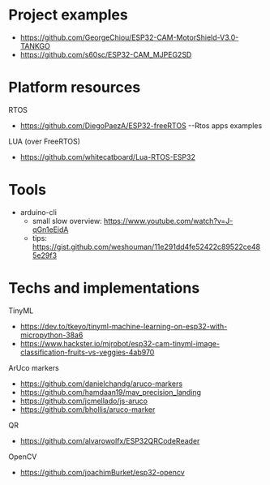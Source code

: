 # Project examples

- https://github.com/GeorgeChiou/ESP32-CAM-MotorShield-V3.0-TANKGO
- https://github.com/s60sc/ESP32-CAM_MJPEG2SD

# Platform resources

RTOS 
- https://github.com/DiegoPaezA/ESP32-freeRTOS --Rtos apps examples

LUA (over FreeRTOS)
- https://github.com/whitecatboard/Lua-RTOS-ESP32

# Tools

- arduino-cli
  - small slow overview: https://www.youtube.com/watch?v=J-qGn1eEidA
  - tips: https://gist.github.com/weshouman/11e291dd4fe52422c89522ce485e29f3


# Techs and implementations

TinyML
- https://dev.to/tkeyo/tinyml-machine-learning-on-esp32-with-micropython-38a6
- https://www.hackster.io/mjrobot/esp32-cam-tinyml-image-classification-fruits-vs-veggies-4ab970


ArUco markers
- https://github.com/danielchandg/aruco-markers
- https://github.com/hamdaan19/mav_precision_landing
- https://github.com/jcmellado/js-aruco 
- https://github.com/bhollis/aruco-marker


QR
- https://github.com/alvarowolfx/ESP32QRCodeReader

OpenCV
- https://github.com/joachimBurket/esp32-opencv

